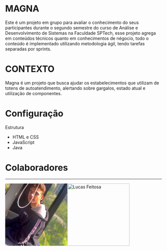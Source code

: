 # MAGNA

Este é um projeto em grupo para avaliar o conhecimento do seus participantes durante o segundo semestre do curso de Análise e Desenvolvimento de Sistemas na Faculdade SPTech, esse projeto agrega em conteúdos técnicos quanto em conhecimentos de négocio, todo o conteúdo é implementado utilizando metodologia ágil, tendo tarefas separadas por sprints.

# CONTEXTO

Magna é um projeto que busca ajudar os estabelecimentos que utilizam de totens de autoatendimento, alertando sobre gargalos, estado atual e utilização de componentes.

# Configuração

Estrutura
- HTML e CSS
- JavaScript
- Java
   
# Colaboradores
___

<div style="display:flex;">
<img src="./Colaboradores/renan.jpeg" width="200px" height="200" title="Renan Oliveira">
<img src="https://github.com/gustavo-moliveira.png" width="200px" height="200" title="Lucas Feitosa">
</div>
